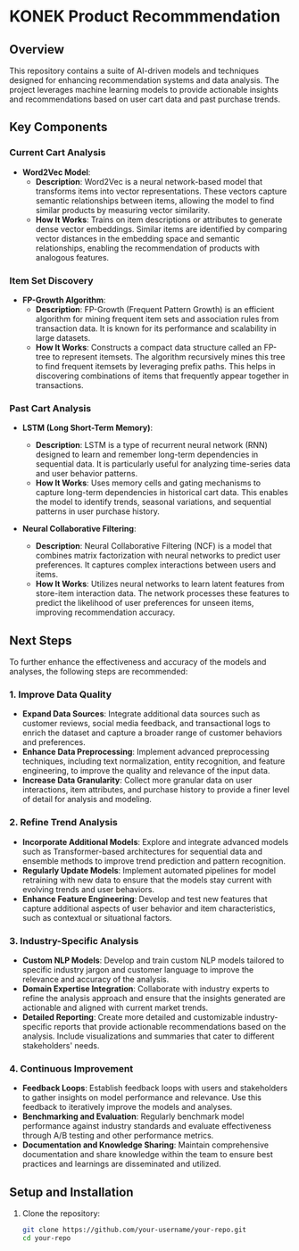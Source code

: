 # KONEK Product Recommmendation

## Overview

This repository contains a suite of AI-driven models and techniques designed for enhancing recommendation systems and data analysis. The project leverages machine learning models to provide actionable insights and recommendations based on user cart data and past purchase trends.

## Key Components

### Current Cart Analysis
- **Word2Vec Model**: 
  - **Description**: Word2Vec is a neural network-based model that transforms items into vector representations. These vectors capture semantic relationships between items, allowing the model to find similar products by measuring vector similarity.
  - **How It Works**: Trains on item descriptions or attributes to generate dense vector embeddings. Similar items are identified by comparing vector distances in the embedding space and semantic relationships, enabling the recommendation of products with analogous features.

### Item Set Discovery
- **FP-Growth Algorithm**: 
  - **Description**: FP-Growth (Frequent Pattern Growth) is an efficient algorithm for mining frequent item sets and association rules from transaction data. It is known for its performance and scalability in large datasets.
  - **How It Works**: Constructs a compact data structure called an FP-tree to represent itemsets. The algorithm recursively mines this tree to find frequent itemsets by leveraging prefix paths. This helps in discovering combinations of items that frequently appear together in transactions.

### Past Cart Analysis
- **LSTM (Long Short-Term Memory)**: 
  - **Description**: LSTM is a type of recurrent neural network (RNN) designed to learn and remember long-term dependencies in sequential data. It is particularly useful for analyzing time-series data and user behavior patterns.
  - **How It Works**: Uses memory cells and gating mechanisms to capture long-term dependencies in historical cart data. This enables the model to identify trends, seasonal variations, and sequential patterns in user purchase history.

- **Neural Collaborative Filtering**:
  - **Description**: Neural Collaborative Filtering (NCF) is a model that combines matrix factorization with neural networks to predict user preferences. It captures complex interactions between users and items.
  - **How It Works**: Utilizes neural networks to learn latent features from store-item interaction data. The network processes these features to predict the likelihood of user preferences for unseen items, improving recommendation accuracy.
 
## Next Steps

To further enhance the effectiveness and accuracy of the models and analyses, the following steps are recommended:

### 1. Improve Data Quality
- **Expand Data Sources**: Integrate additional data sources such as customer reviews, social media feedback, and transactional logs to enrich the dataset and capture a broader range of customer behaviors and preferences.
- **Enhance Data Preprocessing**: Implement advanced preprocessing techniques, including text normalization, entity recognition, and feature engineering, to improve the quality and relevance of the input data.
- **Increase Data Granularity**: Collect more granular data on user interactions, item attributes, and purchase history to provide a finer level of detail for analysis and modeling.

### 2. Refine Trend Analysis
- **Incorporate Additional Models**: Explore and integrate advanced models such as Transformer-based architectures for sequential data and ensemble methods to improve trend prediction and pattern recognition.
- **Regularly Update Models**: Implement automated pipelines for model retraining with new data to ensure that the models stay current with evolving trends and user behaviors.
- **Enhance Feature Engineering**: Develop and test new features that capture additional aspects of user behavior and item characteristics, such as contextual or situational factors.

### 3. Industry-Specific Analysis
- **Custom NLP Models**: Develop and train custom NLP models tailored to specific industry jargon and customer language to improve the relevance and accuracy of the analysis.
- **Domain Expertise Integration**: Collaborate with industry experts to refine the analysis approach and ensure that the insights generated are actionable and aligned with current market trends.
- **Detailed Reporting**: Create more detailed and customizable industry-specific reports that provide actionable recommendations based on the analysis. Include visualizations and summaries that cater to different stakeholders' needs.

### 4. Continuous Improvement
- **Feedback Loops**: Establish feedback loops with users and stakeholders to gather insights on model performance and relevance. Use this feedback to iteratively improve the models and analyses.
- **Benchmarking and Evaluation**: Regularly benchmark model performance against industry standards and evaluate effectiveness through A/B testing and other performance metrics.
- **Documentation and Knowledge Sharing**: Maintain comprehensive documentation and share knowledge within the team to ensure best practices and learnings are disseminated and utilized.

## Setup and Installation

1. Clone the repository:
   ```bash
   git clone https://github.com/your-username/your-repo.git
   cd your-repo
